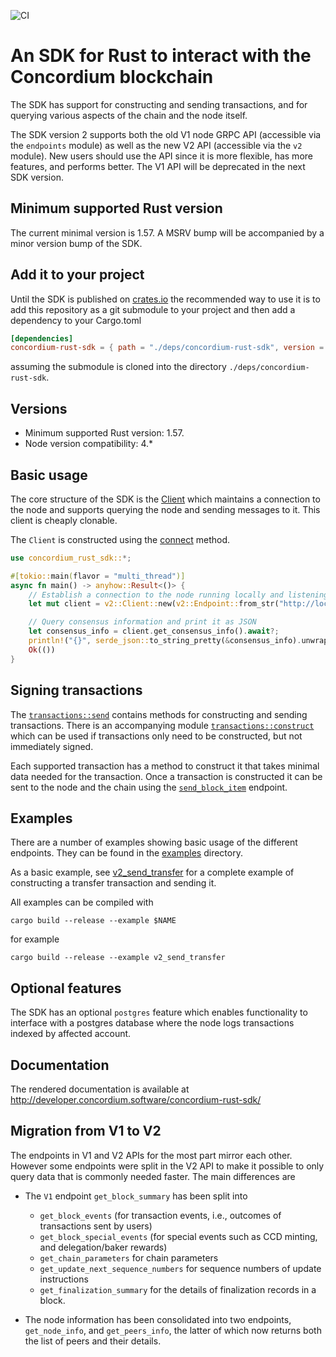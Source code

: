![CI](https://github.com/Concordium/concordium-rust-sdk/actions/workflows/build-and-test.yaml/badge.svg)

# An SDK for Rust to interact with the Concordium blockchain

The SDK has support for constructing and sending transactions, and for querying
various aspects of the chain and the node itself.

The SDK version 2 supports both the old V1 node GRPC API (accessible via the
`endpoints` module) as well as the new V2 API (accessible via the `v2` module).
New users should use the API since it is more flexible, has more features, and
performs better. The V1 API will be deprecated in the next SDK version.

## Minimum supported Rust version

The current minimal version is 1.57. A MSRV bump will be accompanied by a minor
version bump of the SDK.

## Add it to your project

Until the SDK is published on [crates.io](crates.io) the recommended way to use it is to add this repository as a git submodule to your project and then add a dependency to your Cargo.toml

```toml
[dependencies]
concordium-rust-sdk = { path = "./deps/concordium-rust-sdk", version = "1" }
```

assuming the submodule is cloned into the directory `./deps/concordium-rust-sdk`.

## Versions

- Minimum supported Rust version: 1.57.
- Node version compatibility: 4.*

## Basic usage

The core structure of the SDK is the
[Client](http://developer.concordium.software/concordium-rust-sdk/concordium_rust_sdk/v2/struct.Client.html)
which maintains a connection to the node and supports querying the node and
sending messages to it. This client is cheaply clonable.

The `Client` is constructed using the [connect](http://developer.concordium.software/concordium-rust-sdk/concordium_rust_sdk/v2/struct.Client.html#method.new) method.

```rust
use concordium_rust_sdk::*;

#[tokio::main(flavor = "multi_thread")]
async fn main() -> anyhow::Result<()> {
    // Establish a connection to the node running locally and listening on port 20000
    let mut client = v2::Client::new(v2::Endpoint::from_str("http://localhost:20000")?).await?;

    // Query consensus information and print it as JSON
    let consensus_info = client.get_consensus_info().await?;
    println!("{}", serde_json::to_string_pretty(&consensus_info).unwrap());
    Ok(())
}
```

## Signing transactions

The
[`transactions::send`](http://developer.concordium.software/concordium-rust-sdk/concordium_rust_sdk/types/transactions/send/index.html)
contains methods for constructing and sending transactions. There is an
accompanying module
[`transactions::construct`](http://developer.concordium.software/concordium-rust-sdk/concordium_rust_sdk/types/transactions/construct/index.html)
which can be used if transactions only need to be constructed, but not
immediately signed.

Each supported transaction has a method to construct it that takes minimal data
needed for the transaction. Once a transaction is constructed it can be sent to
the node and the chain using the
[`send_block_item`](http://developer.concordium.software/concordium-rust-sdk/concordium_rust_sdk/v2/struct.Client.html#method.send_block_item)
endpoint.

## Examples

There are a number of examples showing basic usage of the different endpoints.
They can be found in the [examples](./examples) directory.

As a basic example, see [v2_send_transfer](./examples/v2_send_transfer.rs) for a
complete example of constructing a transfer transaction and sending it.

All examples can be compiled with

```shell
cargo build --release --example $NAME
```

for example


```shell
cargo build --release --example v2_send_transfer
```

## Optional features

The SDK has an optional `postgres` feature which enables functionality to
interface with a postgres database where the node logs transactions indexed by
affected account.

## Documentation

The rendered documentation is available at http://developer.concordium.software/concordium-rust-sdk/

## Migration from V1 to V2

The endpoints in V1 and V2 APIs for the most part mirror each other. However
some endpoints were split in the V2 API to make it possible to only query data
that is commonly needed faster. The main differences are

- The `V1` endpoint `get_block_summary` has been split into
  - `get_block_events` (for transaction events, i.e., outcomes of transactions
    sent by users)
  - `get_block_special_events` (for special events such as CCD minting, and delegation/baker rewards)
  - `get_chain_parameters` for chain parameters
  - `get_update_next_sequence_numbers` for sequence numbers of update instructions
  - `get_finalization_summary` for the details of finalization records in a
    block.

- The node information has been consolidated into two endpoints,
  `get_node_info`, and `get_peers_info`, the latter of which now returns both
  the list of peers and their details.
